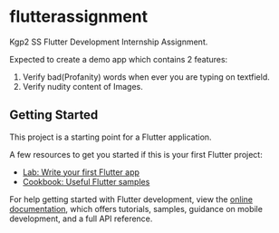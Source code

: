 # flutterassignment

Kgp2 SS Flutter Development Internship Assignment.

Expected to create a demo app which contains 2 features:
1. Verify bad(Profanity) words when ever you are typing on textfield.
2. Verify nudity content of Images.

## Getting Started

This project is a starting point for a Flutter application.

A few resources to get you started if this is your first Flutter project:

- [Lab: Write your first Flutter app](https://docs.flutter.dev/get-started/codelab)
- [Cookbook: Useful Flutter samples](https://docs.flutter.dev/cookbook)

For help getting started with Flutter development, view the
[online documentation](https://docs.flutter.dev/), which offers tutorials,
samples, guidance on mobile development, and a full API reference.
